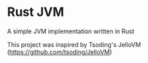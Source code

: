 # Rust JVM

A simple JVM implementation written in Rust

This project was inspired by Tsoding's JelloVM (https://github.com/tsoding/JelloVM)